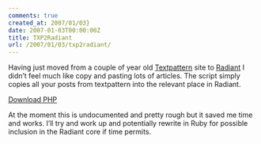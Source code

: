 ```yaml
---
comments: true
created_at: 2007/01/03}
date: 2007-01-03T00:00:00Z
title: TXP2Radiant
url: /2007/01/03/txp2radiant/
---
```


<p>
Having just moved from a couple of year old <a href="http://textpattern.com">Textpattern</a> site to <a href="http://radiantcms.org">Radiant</a> I didn’t feel much like copy and pasting lots of articles. The script simply copies all your posts from textpattern into the relevant place in Radiant.

</p>
<p>
<a href="/_assets/downloads/txp2radiant/txp2radiant.phps">Download PHP</a>

</p>
<p>
At the moment this is undocumented and pretty rough but it saved me time and works. I’ll try and work up and potentially rewrite in Ruby for possible inclusion in the Radiant core if time permits.

</p>

